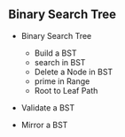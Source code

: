 ## Binary Search Tree

- Binary Search Tree
    - Build a BST
    - search in BST
    - Delete a Node in BST
    - prime in Range
    - Root to Leaf Path

- Validate a BST
- Mirror a BST

